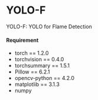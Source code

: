 # YOLO-F
YOLO-F: YOLO for Flame Detection



#### Requirement

- torch == 1.2.0
- torchvision == 0.4.0
- torchsummary == 1.5.1
- Pillow == 6.2.1
- opencv-python == 4.2.0
- matplotlib == 3.1.3
- numpy



